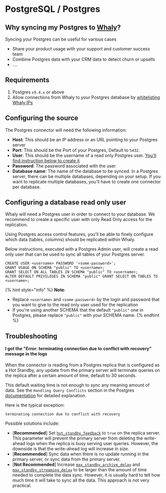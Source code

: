 # PostgreSQL / Postgres

## **Why syncing my Postgres to** [**Whaly**](https://whaly.io)**?**

Syncing your Postgres can be useful for various cases

* Share your product usage with your support and customer success team
* Combine Postgres data with your CRM data to detect churn or upsells
* ....

## Requirements

1. Postgres `v9.4.x` or above
2. Allow connections from Whaly to your Postgres database by [whitelisting Whaly IPs](../../../../warehouse/postgres/whitelisting-whaly-ips.md)

## Configuring the source

The Postgres connector will need the following information:

* **Host**: This should be an IP address or an URL pointing to your Postgres server
* **Port**: This should be the Port of your Postgres, Default to `5432`.
* **User**: This should be the username of a read only Postgres user. [You'll find instruction below to create it](./#configuring-a-database-read-only-user)
* **Password**: The password associated with the user
* **Database name**: The name of the database to be synced. In a Postgres server, there can be multiple databases, depending on your setup. If you want to replicate multiple databases, you'll have to create one connector per database.

## Configuring a database read only user

Whaly will need a Postgres user in order to connect to your database. We recommend to create a specific user with only Read Only access for the replication.&#x20;

Using Postgres access control features, you'll be able to finely configure which data (tables, columns) should be replicated within Whaly.

Below instructions, executed with a Postgres Admin user, will create a read only user that can be used to sync all tables of your Postgres server.

```
CREATE USER <username> PASSWORD '<some-password>';
GRANT USAGE ON SCHEMA "public" TO <username>;
GRANT SELECT ON ALL TABLES IN SCHEMA "public" TO <username>;
ALTER DEFAULT PRIVILEGES IN SCHEMA "public" GRANT SELECT ON TABLES TO <username>;
```

{% hint style="info" %}
**Note**:

* Replace `<username>` and `<some-password>` by the login and password that you want to give to the read only user used for the replication
* If you're using another SCHEMA that the default `"public"` one in Postgres, please replace `"public"` with your SCHEMA name.
{% endhint %}

## Troubleshooting

#### I got the "Error: terminating connection due to conflict with recovery" message in the logs

When the connector is reading from a Postgres replica that is configured as a Hot Standby, any update from the primary server will terminate queries on the replica after a certain amount of time, default to 30 seconds.&#x20;

This default waiting time is not enough to sync any meaning amount of data. See the `Handling Query Conflicts` section in the Postgres [documentation](https://www.postgresql.org/docs/14/hot-standby.html#HOT-STANDBY-CONFLICT) for detailed explanation.

Here is the typical exception:

```
terminating connection due to conflict with recovery
```

Possible solutions include:

* \[**Recommended**] Set [`hot_standby_feedback`](https://www.postgresql.org/docs/14/runtime-config-replication.html#GUC-HOT-STANDBY-FEEDBACK) to `true` on the replica server. This parameter will prevent the primary server from deleting the write-ahead logs when the replica is busy serving user queries. However, the downside is that the write-ahead log will increase in size.
* \[**Recommended**] Sync data when there is no update running in the primary server, or sync data from the primary server.
* \[**Not Recommended**] Increase [`max_standby_archive_delay`](https://www.postgresql.org/docs/14/runtime-config-replication.html#GUC-MAX-STANDBY-ARCHIVE-DELAY) and [`max_standby_streaming_delay`](https://www.postgresql.org/docs/14/runtime-config-replication.html#GUC-MAX-STANDBY-STREAMING-DELAY) to be larger than the amount of time needed to complete the data sync. However, it is usually hard to tell how much time it will take to sync all the data. This approach is not very practical.
